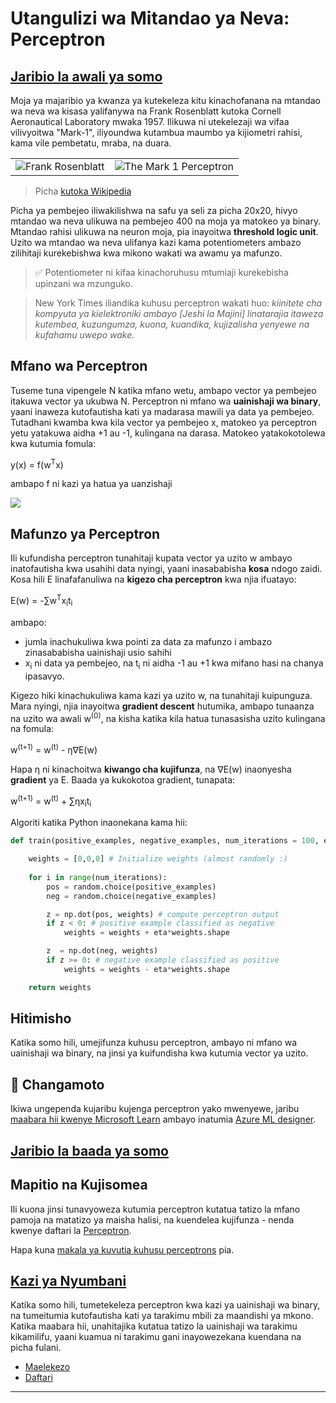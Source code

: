 <!--
CO_OP_TRANSLATOR_METADATA:
{
  "original_hash": "c34cbba802058b6fa267e1a294d4e510",
  "translation_date": "2025-09-23T11:04:25+00:00",
  "source_file": "lessons/3-NeuralNetworks/03-Perceptron/README.md",
  "language_code": "sw"
}
-->
# Utangulizi wa Mitandao ya Neva: Perceptron

## [Jaribio la awali ya somo](https://ff-quizzes.netlify.app/en/ai/quiz/5)

Moja ya majaribio ya kwanza ya kutekeleza kitu kinachofanana na mtandao wa neva wa kisasa yalifanywa na Frank Rosenblatt kutoka Cornell Aeronautical Laboratory mwaka 1957. Ilikuwa ni utekelezaji wa vifaa vilivyoitwa "Mark-1", iliyoundwa kutambua maumbo ya kijiometri rahisi, kama vile pembetatu, mraba, na duara.

|      |      |
|--------------|-----------|
|<img src='images/Rosenblatt-wikipedia.jpg' alt='Frank Rosenblatt'/> | <img src='images/Mark_I_perceptron_wikipedia.jpg' alt='The Mark 1 Perceptron' />|

> Picha [kutoka Wikipedia](https://en.wikipedia.org/wiki/Perceptron)

Picha ya pembejeo iliwakilishwa na safu ya seli za picha 20x20, hivyo mtandao wa neva ulikuwa na pembejeo 400 na moja ya matokeo ya binary. Mtandao rahisi ulikuwa na neuron moja, pia inayoitwa **threshold logic unit**. Uzito wa mtandao wa neva ulifanya kazi kama potentiometers ambazo zilihitaji kurekebishwa kwa mikono wakati wa awamu ya mafunzo.

> ✅ Potentiometer ni kifaa kinachoruhusu mtumiaji kurekebisha upinzani wa mzunguko.

> New York Times iliandika kuhusu perceptron wakati huo: *kiinitete cha kompyuta ya kielektroniki ambayo [Jeshi la Majini] linatarajia itaweza kutembea, kuzungumza, kuona, kuandika, kujizalisha yenyewe na kufahamu uwepo wake.*

## Mfano wa Perceptron

Tuseme tuna vipengele N katika mfano wetu, ambapo vector ya pembejeo itakuwa vector ya ukubwa N. Perceptron ni mfano wa **uainishaji wa binary**, yaani inaweza kutofautisha kati ya madarasa mawili ya data ya pembejeo. Tutadhani kwamba kwa kila vector ya pembejeo x, matokeo ya perceptron yetu yatakuwa aidha +1 au -1, kulingana na darasa. Matokeo yatakokotolewa kwa kutumia fomula:

y(x) = f(w<sup>T</sup>x)

ambapo f ni kazi ya hatua ya uanzishaji

<!-- img src="http://www.sciweavers.org/tex2img.php?eq=f%28x%29%20%3D%20%5Cbegin%7Bcases%7D%0A%20%20%20%20%20%20%20%20%20%2B1%20%26%20x%20%5Cgeq%200%20%5C%5C%0A%20%20%20%20%20%20%20%20%20-1%20%26%20x%20%3C%200%0A%20%20%20%20%20%20%20%5Cend%7Bcases%7D%20%5C%5C%0A&bc=White&fc=Black&im=jpg&fs=12&ff=arev&edit=0" align="center" border="0" alt="f(x) = \begin{cases} +1 & x \geq 0 \\ -1 & x < 0 \end{cases} \\" width="154" height="50" / -->
<img src="images/activation-func.png"/>

## Mafunzo ya Perceptron

Ili kufundisha perceptron tunahitaji kupata vector ya uzito w ambayo inatofautisha kwa usahihi data nyingi, yaani inasababisha **kosa** ndogo zaidi. Kosa hili E linafafanuliwa na **kigezo cha perceptron** kwa njia ifuatayo:

E(w) = -&sum;w<sup>T</sup>x<sub>i</sub>t<sub>i</sub>

ambapo:

* jumla inachukuliwa kwa pointi za data za mafunzo i ambazo zinasababisha uainishaji usio sahihi
* x<sub>i</sub> ni data ya pembejeo, na t<sub>i</sub> ni aidha -1 au +1 kwa mifano hasi na chanya ipasavyo.

Kigezo hiki kinachukuliwa kama kazi ya uzito w, na tunahitaji kuipunguza. Mara nyingi, njia inayoitwa **gradient descent** hutumika, ambapo tunaanza na uzito wa awali w<sup>(0)</sup>, na kisha katika kila hatua tunasasisha uzito kulingana na fomula:

w<sup>(t+1)</sup> = w<sup>(t)</sup> - &eta;&nabla;E(w)

Hapa &eta; ni kinachoitwa **kiwango cha kujifunza**, na &nabla;E(w) inaonyesha **gradient** ya E. Baada ya kukokotoa gradient, tunapata:

w<sup>(t+1)</sup> = w<sup>(t)</sup> + &sum;&eta;x<sub>i</sub>t<sub>i</sub>

Algoriti katika Python inaonekana kama hii:

```python
def train(positive_examples, negative_examples, num_iterations = 100, eta = 1):

    weights = [0,0,0] # Initialize weights (almost randomly :)
        
    for i in range(num_iterations):
        pos = random.choice(positive_examples)
        neg = random.choice(negative_examples)

        z = np.dot(pos, weights) # compute perceptron output
        if z < 0: # positive example classified as negative
            weights = weights + eta*weights.shape

        z  = np.dot(neg, weights)
        if z >= 0: # negative example classified as positive
            weights = weights - eta*weights.shape

    return weights
```

## Hitimisho

Katika somo hili, umejifunza kuhusu perceptron, ambayo ni mfano wa uainishaji wa binary, na jinsi ya kuifundisha kwa kutumia vector ya uzito.

## 🚀 Changamoto

Ikiwa ungependa kujaribu kujenga perceptron yako mwenyewe, jaribu [maabara hii kwenye Microsoft Learn](https://docs.microsoft.com/en-us/azure/machine-learning/component-reference/two-class-averaged-perceptron?WT.mc_id=academic-77998-cacaste) ambayo inatumia [Azure ML designer](https://docs.microsoft.com/en-us/azure/machine-learning/concept-designer?WT.mc_id=academic-77998-cacaste).

## [Jaribio la baada ya somo](https://ff-quizzes.netlify.app/en/ai/quiz/6)

## Mapitio na Kujisomea

Ili kuona jinsi tunavyoweza kutumia perceptron kutatua tatizo la mfano pamoja na matatizo ya maisha halisi, na kuendelea kujifunza - nenda kwenye daftari la [Perceptron](Perceptron.ipynb).

Hapa kuna [makala ya kuvutia kuhusu perceptrons](https://towardsdatascience.com/what-is-a-perceptron-basics-of-neural-networks-c4cfea20c590
) pia.

## [Kazi ya Nyumbani](lab/README.md)

Katika somo hili, tumetekeleza perceptron kwa kazi ya uainishaji wa binary, na tumeitumia kutofautisha kati ya tarakimu mbili za maandishi ya mkono. Katika maabara hii, unahitajika kutatua tatizo la uainishaji wa tarakimu kikamilifu, yaani kuamua ni tarakimu gani inayowezekana kuendana na picha fulani.

* [Maelekezo](lab/README.md)
* [Daftari](lab/PerceptronMultiClass.ipynb)

---

